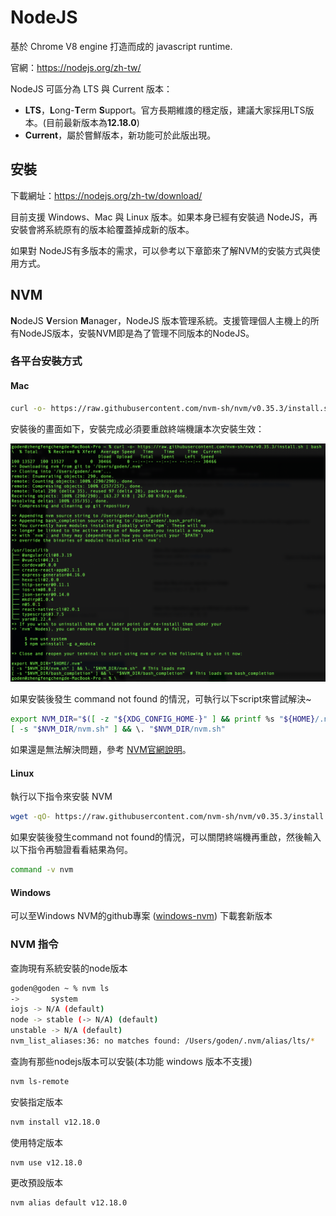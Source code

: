 # NodeJS

基於 Chrome V8 engine 打造而成的 javascript runtime.

官網：https://nodejs.org/zh-tw/

NodeJS 可區分為 LTS 與 Current 版本：

- **LTS**，**L**ong-**T**erm **S**upport。官方長期維謢的穩定版，建議大家採用LTS版本。(目前最新版本為**12.18.0**)
- **Current**，屬於嘗鮮版本，新功能可於此版出現。

## 安裝

下載網址：https://nodejs.org/zh-tw/download/

目前支援 Windows、Mac 與 Linux 版本。如果本身已經有安裝過 NodeJS，再安裝會將系統原有的版本給覆蓋掉成新的版本。

如果對 NodeJS有多版本的需求，可以參考以下章節來了解NVM的安裝方式與使用方式。

## NVM

**N**odeJS **V**ersion **M**anager，NodeJS 版本管理系統。支援管理個人主機上的所有NodeJS版本，安裝NVM即是為了管理不同版本的NodeJS。

### 各平台安裝方式

#### Mac

```bash
curl -o- https://raw.githubusercontent.com/nvm-sh/nvm/v0.35.3/install.sh | bash
```

安裝後的畫面如下，安裝完成必須要重啟終端機讓本次安裝生效：

![image-20200613142405760](captures/image-20200613142405760.png)

如果安裝後發生 command not found 的情況，可執行以下script來嘗試解決~

```bash
export NVM_DIR="$([ -z "${XDG_CONFIG_HOME-}" ] && printf %s "${HOME}/.nvm" || printf %s "${XDG_CONFIG_HOME}/nvm")"
[ -s "$NVM_DIR/nvm.sh" ] && \. "$NVM_DIR/nvm.sh"
```

如果還是無法解決問題，參考 [NVM官網說明](https://github.com/nvm-sh/nvm#troubleshooting-on-macos)。

#### Linux

執行以下指令來安裝 NVM

```bash
wget -qO- https://raw.githubusercontent.com/nvm-sh/nvm/v0.35.3/install.sh | bash
```

如果安裝後發生command not found的情況，可以關閉終端機再重啟，然後輸入以下指令再驗證看看結果為何。

```bash
command -v nvm
```

#### Windows

可以至Windows NVM的github專案 ([windows-nvm](https://github.com/coreybutler/nvm-windows/releases)) 下載套新版本

### NVM 指令

查詢現有系統安裝的node版本

```bash
goden@goden ~ % nvm ls
->       system
iojs -> N/A (default)
node -> stable (-> N/A) (default)
unstable -> N/A (default)
nvm_list_aliases:36: no matches found: /Users/goden/.nvm/alias/lts/*
```

查詢有那些nodejs版本可以安裝(本功能 windows 版本不支援)

```bash
nvm ls-remote
```

安裝指定版本

```bash
nvm install v12.18.0
```

使用特定版本

```
nvm use v12.18.0
```

更改預設版本

```bash
nvm alias default v12.18.0
```

